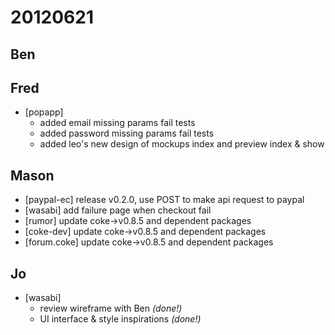 # 20120621

## Ben



## Fred
- [popapp]
  - added email missing params fail tests
  - added password missing params fail tests
  - added leo's new design of mockups index and preview index & show



## Mason
- [paypal-ec] release v0.2.0, use POST to make api request to paypal
- [wasabi] add failure page when checkout fail
- [rumor] update coke->v0.8.5 and dependent packages
- [coke-dev] update coke->v0.8.5 and dependent packages
- [forum.coke] update coke->v0.8.5 and dependent packages



## Jo
- [wasabi]
  - review wireframe with Ben *(done!)*
  - UI interface & style inspirations *(done!)*